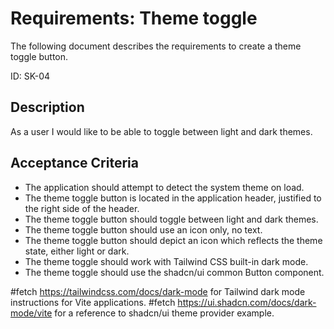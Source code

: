 # Requirements: Theme toggle

The following document describes the requirements to create a theme toggle button.

ID: SK-04

## Description

As a user I would like to be able to toggle between light and dark themes.

## Acceptance Criteria

- The application should attempt to detect the system theme on load.
- The theme toggle button is located in the application header, justified to the right side of the header.
- The theme toggle button should toggle between light and dark themes.
- The theme toggle button should use an icon only, no text.
- The theme toggle button should depict an icon which reflects the theme state, either light or dark.
- The theme toggle should work with Tailwind CSS built-in dark mode.
- The theme toggle should use the shadcn/ui common Button component.

#fetch https://tailwindcss.com/docs/dark-mode for Tailwind dark mode instructions for Vite applications.
#fetch https://ui.shadcn.com/docs/dark-mode/vite for a reference to shadcn/ui theme provider example.
